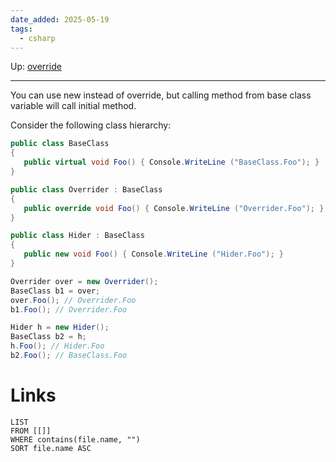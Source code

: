 ```yaml
---
date_added: 2025-05-19
tags:
  - csharp
---
```

Up: [override](override.md)
___
 You can use new instead of override, but calling method from base class variable will call initial method.
 
 Consider the following class hierarchy:
 ```csharp
 public class BaseClass
{
	public virtual void Foo() { Console.WriteLine ("BaseClass.Foo"); }
}

public class Overrider : BaseClass
{
	public override void Foo() { Console.WriteLine ("Overrider.Foo"); }
}

public class Hider : BaseClass
{
	public new void Foo() { Console.WriteLine ("Hider.Foo"); }
}
 ```
 
```cs
Overrider over = new Overrider();
BaseClass b1 = over;
over.Foo(); // Overrider.Foo
b1.Foo(); // Overrider.Foo

Hider h = new Hider();
BaseClass b2 = h;
h.Foo(); // Hider.Foo
b2.Foo(); // BaseClass.Foo
```
# Links
```dataview
LIST
FROM [[]]
WHERE contains(file.name, "")
SORT file.name ASC
```
